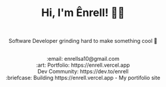 <div align="center">
 <p align="center">
  <div>
    <h1>Hi, I'm Ênrell! 👋👋 </h1> <br>
    <p>Software Developer grinding hard to make something cool 🚀 </p> <br>
    :email:	enrellsa10@gmail.com <br>
    :art: Portfolio: https://enrell.vercel.app <br>
          Dev Community: https://dev.to/enrell <br>
  :briefcase: Building https://enrell.vercel.app - My portifolio site <br>

  </div>
</p>
</div>
